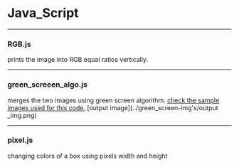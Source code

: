 # Java_Script 
******
### RGB.js

prints the image into RGB equal ratios vertically.
******
### green_screeen_algo.js

merges the two images using green screen algorithm.
[check the sample images used for this code.](../green_screen-img's) 
[output image](../green_screen-img's/output _img.png)
******
### pixel.js

changing colors of a box using pixels width and height
